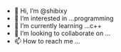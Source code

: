 - 👋 Hi, I’m @shibixy
- 👀 I’m interested in ...programming
- 🌱 I’m currently learning ...c++
- 💞️ I’m looking to collaborate on ...
- 📫 How to reach me ...

<!---
shibixy/shibixy is a ✨ special ✨ repository because its `README.md` (this file) appears on your GitHub profile.
You can click the Preview link to take a look at your changes.
--->
